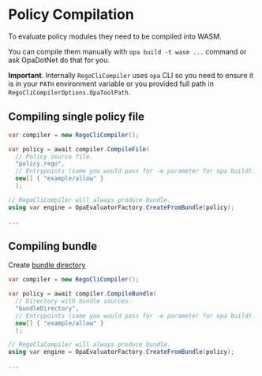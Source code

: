# Policy Compilation

To evaluate policy modules they need to be compiled into WASM.

You can compile them manually with `opa build -t wasm ...` command or ask OpaDotNet do that for you.

**Important**. Internally `RegoCliCompiler` uses `opa` CLI so you need to ensure it is in your `PATH` environment variable or you provided full path in `RegoCliCompilerOptions.OpaToolPath`.

## Compiling single policy file

```csharp
var compiler = new RegoCliCompiler();

var policy = await compiler.CompileFile(
  // Policy source file.
  "policy.rego",
  // Entrypoints (same you would pass for -e parameter for opa build).
  new[] { "example/allow" }
  );

// RegoCliCompiler will always produce bundle.
using var engine = OpaEvaluatorFactory.CreateFromBundle(policy);

...
```

## Compiling bundle

Create [bundle directory](https://www.openpolicyagent.org/docs/latest/management-bundles/)

```csharp
var compiler = new RegoCliCompiler();

var policy = await compiler.CompileBundle(
  // Directory with bundle sources.
  "bundleDirectory",
  // Entrypoints (same you would pass for -e parameter for opa build).
  new[] { "example/allow" }
  );

// RegoCliCompiler will always produce bundle.
using var engine = OpaEvaluatorFactory.CreateFromBundle(policy);

...
```
